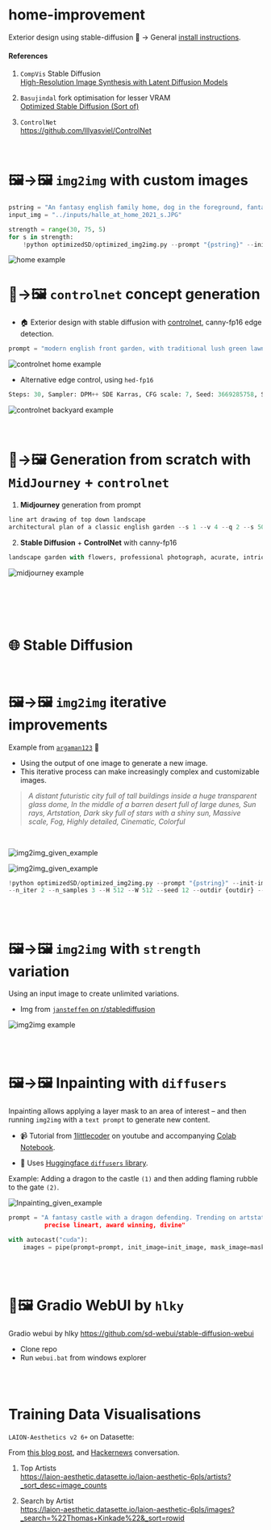 # home-improvement

Exterior design using stable-diffusion 🏡 → General [install instructions](https://github.com/hlky/stable-diffusion/wiki/Installation).

#### References

1. `CompVis` Stable Diffusion  
   [High-Resolution Image Synthesis with Latent Diffusion Models](https://github.com/CompVis/stable-diffusion)

2. `Basujindal` fork optimisation for lesser VRAM  
   [Optimized Stable Diffusion (Sort of)](https://github.com/basujindal/stable-diffusion)

3. `ControlNet`  
https://github.com/lllyasviel/ControlNet



</br>  



# 🖼️→🖼️ `img2img` with custom images

```py
pstring = "An fantasy english family home, dog in the foreground, fantasy, illustration, trending on artstation"
input_img = "../inputs/halle_at_home_2021_s.JPG"

strength = range(30, 75, 5)
for s in strength:
    !python optimizedSD/optimized_img2img.py --prompt "{pstring}" --init-img {input_img} --strength {s*0.01} --seed 200 --outdir {outdir}
```

![home example](media/home_pic_dog.JPG)



# 🎨→🖼️ `controlnet` concept generation

* 🏠 Exterior design with stable diffusion with [controlnet](https://github.com/lllyasviel/ControlNet), canny-fp16 edge detection.  


```py
prompt = "modern english front garden, with traditional lush green lawn and striking architectural design"
```

![controlnet home example](media/controlnet_home.png)
</br>  

* Alternative edge control, using `hed-fp16`  
```py
Steps: 30, Sampler: DPM++ SDE Karras, CFG scale: 7, Seed: 3669285758, Size: 512x512, Model hash: bb6e6362d8, Model: chikmix_V1, ControlNet: "preprocessor: softedge_hed, model: control_hed-fp16 [13fee50b]
```
![controlnet backyard example](media/controlnet_backyard.png)

</br>  

# 🎨→🖼️ Generation from scratch with `MidJourney` + `controlnet` 
1. **Midjourney** generation from prompt
```py
line art drawing of top down landscape 
architectural plan of a classic english garden --s 1 --v 4 --q 2 --s 5000
```
2. **Stable Diffusion** + **ControlNet** with canny-fp16
```py
landscape garden with flowers, professional photograph, acurate, intricate
```
![midjourney example](media/controlnet_midjourney.png)



</br>  


</br>  </br>  

# 🌐 Stable Diffusion
</br>


# 🖼️→🖼️ `img2img` iterative improvements

Example from [`argaman123`](hhttps://old.reddit.com/r/StableDiffusion/comments/wzlmty/its_some_kind_of_black_magic_i_swear/) 🔗

- Using the output of one image to generate a new image.
- This iterative process can make increasingly complex and customizable images.

> _A distant futuristic city full of tall buildings inside a huge transparent glass dome, In the middle of a barren desert full of large dunes, Sun rays, Artstation, Dark sky full of stars with a shiny sun, Massive scale, Fog, Highly detailed, Cinematic, Colorful_

</br>

![img2img_given_example](inputs/011_iterative_design.JPG)

![img2img_given_example](inputs/021_iterative_design.JPG)

```py
!python optimizedSD/optimized_img2img.py --prompt "{pstring}" --init-img {input_img} --strength 0.8 
--n_iter 2 --n_samples 3 --H 512 --W 512 --seed 12 --outdir {outdir} --ddim_steps 200
```

</br>
</br>


# 🖼️→🖼️ `img2img` with `strength` variation

Using an input image to create unlimited variations.

- Img from [`jansteffen` on r/stablediffusion](https://www.reddit.com/r/StableDiffusion/comments/wwmjih/converting_a_minecraft_screenshot_into_a_painting/)

![img2img example](media/img2img_examples.JPG)

</br>


</br>

# 🖼️→🖼️ Inpainting with `diffusers`

Inpainting allows applying a layer mask to an area of interest – and then running `img2img` with a `text prompt` to generate new content.

   - 📹 Tutorial from [1littlecoder](https://www.youtube.com/watch?v=N913hReVxMM) on youtube and accompanying [Colab Notebook](https://colab.research.google.com/drive/1R2HJvufacjy7GNrGCwgSE3LbQBk5qcS3?usp=sharing#scrollTo=BnobY4zi0Pjs).

   - 🤗 Uses [Huggingface `diffusers` library](https://github.com/huggingface/diffusers).

Example: Adding a dragon to the castle `(1)` and then adding flaming rubble to the gate `(2)`.

![Inpainting_given_example](media/castle_inpainting.png)

```py
prompt = "A fantasy castle with a dragon defending. Trending on artstation, 
          precise lineart, award winning, divine"

with autocast("cuda"):
    images = pipe(prompt=prompt, init_image=init_image, mask_image=mask_image, strength=0.7)["sample"]
```


</br>
</br>


# 📱🖼️ Gradio WebUI by `hlky` 

Gradio webui by hlky https://github.com/sd-webui/stable-diffusion-webui

* Clone repo
* Run `webui.bat` from windows explorer


</br>
</br>

# Training Data Visualisations

`LAION-Aesthetics v2 6+` on Datasette:

From [this blog post](https://waxy.org/2022/08/exploring-12-million-of-the-images-used-to-train-stable-diffusions-image-generator/), and [Hackernews](https://news.ycombinator.com/item?id=32655497) conversation.

1. Top Artists  
   https://laion-aesthetic.datasette.io/laion-aesthetic-6pls/artists?_sort_desc=image_counts

2. Search by Artist  
   https://laion-aesthetic.datasette.io/laion-aesthetic-6pls/images?_search=%22Thomas+Kinkade%22&_sort=rowid


</br>
</br>

